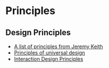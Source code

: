 # Principles

## Design Principles

* [A list of principles from Jeremy Keith](https://principles.adactio.com/)
* [Principles of universal design](https://www.interaction-design.org/literature/article/learn-to-create-accessible-websites-with-the-principles-of-universal-design)
* [Interaction Design Principles](http://asktog.com/atc/principles-of-interaction-design/)